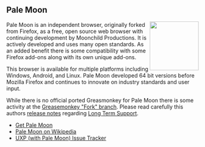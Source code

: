 ## Pale Moon
<img src="https://raw.githubusercontent.com/wiki/OpenUserJS/OpenUserJS.org/images/pale_moon_icon.png" width="128" height="128" align="right">

Pale Moon is an independent browser, originally forked from Firefox, as a free, open source web browser with continuing development by Moonchild Productions.  It is actively developed and uses many open standards. As an added benefit there is some compatibility with some Firefox add-ons along with its own unique add-ons.

This browser is available for multiple platforms including Windows, Android, and Linux. Pale Moon developed 64 bit versions before Mozilla Firefox and continues to innovate on industry standards and user input.

While there is no official ported Greasmonkey for Pale Moon there is some activity at the [Greasemonkey &quot;Fork&quot; branch][greasemonkeyForkRepo]. Please read carefully this authors [release notes][greasemonkeyForkReleases] regarding [Long Term Support][greasemonkeyForkLTS].

* [Get Pale Moon][palemoonBrowser]
* [Pale Moon on Wikipedia][wikipediaPalemoon]
* [UXP (with Pale Moon) Issue Tracker][palemoonIssueTracker]

[githubFavicon]: https://assets-cdn.github.com/favicon.ico
[oujsFavicon]: https://raw.githubusercontent.com/OpenUserJs/OpenUserJS.org/master/public/images/favicon16.png
[palemoonBrowser]: http://www.palemoon.org/
[wikipediaPalemoon]: https://www.wikipedia.org/wiki/Pale_Moon_%28web_browser%29
[palemoonIssueTracker]: https://github.com/MoonchildProductions/UXP/issues
[greasemonkeyForkRepo]: https://github.com/janekptacijarabaci/greasemonkey
[greasemonkeyForkReleases]: https://github.com/janekptacijarabaci/greasemonkey/releases
[greasemonkeyForkLTS]: https://github.com/janekptacijarabaci/greasemonkey/issues/1
